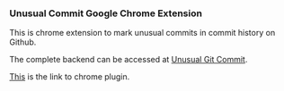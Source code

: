 ### Unusual Commit Google Chrome Extension

This is chrome extension to mark unusual commits in commit history on Github.

The complete backend can be accessed at [Unusual Git Commit](https://github.com/goyalr41/UnusualGitCommit). 

[This](https://google.com) is the link to chrome plugin.
